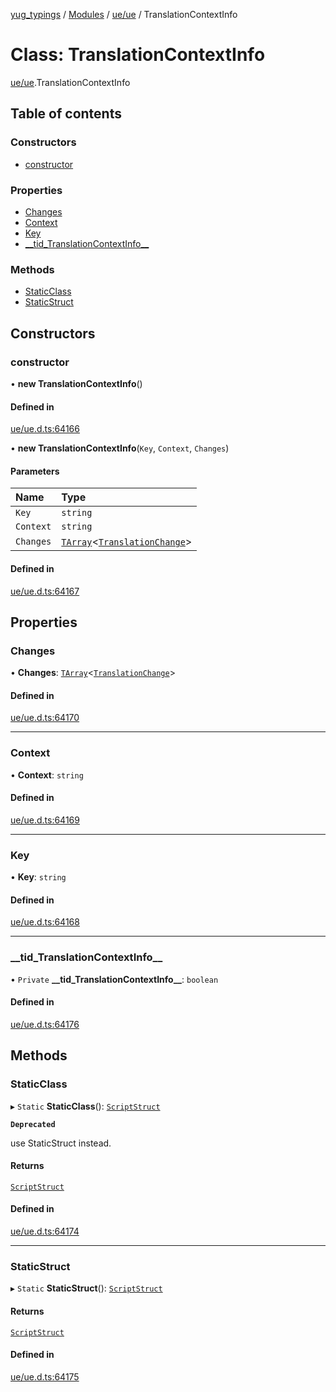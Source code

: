 [yug_typings](../README.md) / [Modules](../modules.md) / [ue/ue](../modules/ue_ue.md) / TranslationContextInfo

# Class: TranslationContextInfo

[ue/ue](../modules/ue_ue.md).TranslationContextInfo

## Table of contents

### Constructors

- [constructor](ue_ue.TranslationContextInfo.md#constructor)

### Properties

- [Changes](ue_ue.TranslationContextInfo.md#changes)
- [Context](ue_ue.TranslationContextInfo.md#context)
- [Key](ue_ue.TranslationContextInfo.md#key)
- [\_\_tid\_TranslationContextInfo\_\_](ue_ue.TranslationContextInfo.md#__tid_translationcontextinfo__)

### Methods

- [StaticClass](ue_ue.TranslationContextInfo.md#staticclass)
- [StaticStruct](ue_ue.TranslationContextInfo.md#staticstruct)

## Constructors

### constructor

• **new TranslationContextInfo**()

#### Defined in

[ue/ue.d.ts:64166](https://github.com/YugMetaverse/yug_typings/blob/25cad34/ue/ue.d.ts#L64166)

• **new TranslationContextInfo**(`Key`, `Context`, `Changes`)

#### Parameters

| Name | Type |
| :------ | :------ |
| `Key` | `string` |
| `Context` | `string` |
| `Changes` | [`TArray`](../interfaces/ue_puerts.TArray.md)<[`TranslationChange`](ue_ue.TranslationChange.md)\> |

#### Defined in

[ue/ue.d.ts:64167](https://github.com/YugMetaverse/yug_typings/blob/25cad34/ue/ue.d.ts#L64167)

## Properties

### Changes

• **Changes**: [`TArray`](../interfaces/ue_puerts.TArray.md)<[`TranslationChange`](ue_ue.TranslationChange.md)\>

#### Defined in

[ue/ue.d.ts:64170](https://github.com/YugMetaverse/yug_typings/blob/25cad34/ue/ue.d.ts#L64170)

___

### Context

• **Context**: `string`

#### Defined in

[ue/ue.d.ts:64169](https://github.com/YugMetaverse/yug_typings/blob/25cad34/ue/ue.d.ts#L64169)

___

### Key

• **Key**: `string`

#### Defined in

[ue/ue.d.ts:64168](https://github.com/YugMetaverse/yug_typings/blob/25cad34/ue/ue.d.ts#L64168)

___

### \_\_tid\_TranslationContextInfo\_\_

• `Private` **\_\_tid\_TranslationContextInfo\_\_**: `boolean`

#### Defined in

[ue/ue.d.ts:64176](https://github.com/YugMetaverse/yug_typings/blob/25cad34/ue/ue.d.ts#L64176)

## Methods

### StaticClass

▸ `Static` **StaticClass**(): [`ScriptStruct`](ue_ue.ScriptStruct.md)

**`Deprecated`**

use StaticStruct instead.

#### Returns

[`ScriptStruct`](ue_ue.ScriptStruct.md)

#### Defined in

[ue/ue.d.ts:64174](https://github.com/YugMetaverse/yug_typings/blob/25cad34/ue/ue.d.ts#L64174)

___

### StaticStruct

▸ `Static` **StaticStruct**(): [`ScriptStruct`](ue_ue.ScriptStruct.md)

#### Returns

[`ScriptStruct`](ue_ue.ScriptStruct.md)

#### Defined in

[ue/ue.d.ts:64175](https://github.com/YugMetaverse/yug_typings/blob/25cad34/ue/ue.d.ts#L64175)
